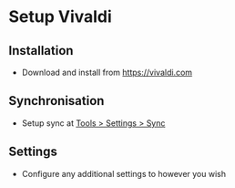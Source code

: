 # Setup Vivaldi

## Installation

- Download and install from https://vivaldi.com

## Synchronisation

- Setup sync at [Tools > Settings > Sync](vivaldi://settings/sync/)

## Settings

- Configure any additional settings to however you wish
